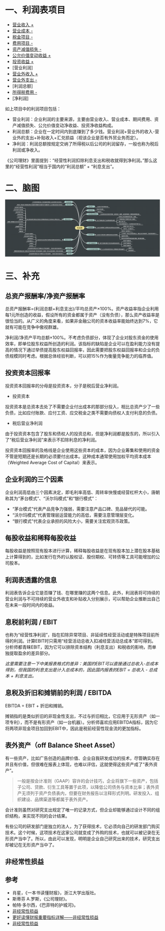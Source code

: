 # 一、利润表项目

- [营业收入 +](./1-营业收入.md)
- [营业成本 -](./2-营业成本.md)
- [税金项目 -](./3-税金项目.md)
- [费用项目 -](./4-费用项目.md)
- [资产减值损失 -](./5-资产减值损失.md)
- [公允价值变动收益 +](./6-公允价值变动收益.md)
- [投资收益 +](./7-投资收益.md)
- [营业利润]
- [营业外收入 +](./8-营业外收支.md)
- [营业外支出 -](./8-营业外收支.md)
- [利润总额]
- [所得税费用 -](./9-所得税费用.md)
- [净利润]

如上项目中的利润项目包括：

- 营业利润：企业利润的主要来源，主要由营业收入、营业成本、期间费用、资产减值损失、公允价值变动净收益、投资净收益构成。
- 利润总额：企业在一定时间内到底赚到了多少钱。营业利润+营业外的收入-营业外的支出+补贴收入+汇兑损益（视该企业是否有外贸业务而定）。
- 净利润：利润总额按规定交纳了所得税以后公司的利润留存，一般也称为税后利润或净收入。

《公司理财》里面提到：“经营性利润扣除利息支出和税收就得到净利润。”那么这里的“经营性利润”相当于国内的“利润总额” + “利息支出”。

# 二、脑图

![](利润表.png)

# 三、补充


## 总资产报酬率/净资产报酬率

总资产报酬率=(利润总额+利息支出)/平均总资产×100%。资产收益率指企业利用每1元所创造的收益，假设所有的资金都属于资产（没有负债），那么资产收益率是很恰当的。从广义的角度来看，如果非金融公司的资本收益率能始终达到7%，它就有可能在竞争中傲视群雄。

净利润/净资产平均总额×100%。不考虑负债部分，体现了企业对股东资金的使用效率，即单位股东权益所创造的利润。该指标的缺陷是企业可以在盈利能力没有提高的情况下通过举债提高股东权益回报率，因此需要把股东权益回报率和企业的负债规模同时考虑。根据总体经验判断，可以把15%作为衡量竞争能力的临界值。

## 投资资本回报率

投资资本回报率的分母是投资资本，分子是税后营业净利润。

- 投资资本

投资资本是总资本去处了不需要企业付出成本的那部分投入，相比总资产少了一些负债，比如应付账款、应付工资、应交税金之类不需要向债权人支付利息的负债。

- 税后营业净利润

由于投资资本包含了股东和债权人的投资总和，但是净利润都是股东的，所以引入了“税后营业净利润”来表示不扣除利息的净利润。

投资资本回报率的及格线是企业使用这些资本的成本，因为企业筹集和使用的资金不管是短期还是长期的必须要付出成本。这种成本通常使用加权平均资本成本（Weighted Average Cost of Capital）来表示。

## 企业利润的三个因素

企业利润高低由三个因素决定，即毛利率高低、周转率快慢或经营杠杆大小，唐朝称其为“茅台模式”、“沃尔玛模式”和“银行模式”：

- “茅台模式”代表产品竞争力强弱，需要注意产品口碑、竞品替代的可能。
- “沃尔玛模式”代表管理层运营能力的高低，需要注意管理层变化。
- “银行模式”代表企业承担的风险大小，需要关注宏观货币政策。

## 每股收益和稀释每股收益

每股收益是按照现有股本进行计算，稀释每股收益是在现有股本加上潜在股本基础上计算得到的，比如发行在外的认股权证、股份期权、可转债等工具可能增加的公司股本。

## 利润表透露的信息

利润表告诉企业它是否赚了钱、在哪里赚的这两个信息。此外，利润表将可持续的营业利润与不可持续的营业外收支和补贴收入分别展示，可以帮助企业推断出自己在未来一段时间内的收益。

## 息税前利润 / EBIT

也称为“经营性净利润”，指在扣除异常项目、非延续性经营活动或是特殊项目前所得的利润。计算EBIT时只需用“经营活动总收入扣减经营活动总成本”即可得到。分析师都青睐EBIT，因为它可以排除资本结构（利息支出）和税收的影响，而单独提取盈余的差异部分。

*这里需要注意一下中美报表格式的差异：美国的EBIT可以直接通过总收入-总成本得到，但我国的利息支出是计入总成本的，因此国内报表的EBIT = 总收入 - 总成本 + 利息支出。*

## 息税及折旧和摊销前的利润 / EBITDA

EBITDA = EBIT + 折旧和摊销。

摊销指的是类似折旧的非现金性支出，不过与折旧相比，它应用于无形资产（如一项专利），而不是有形资产（如一台机器）。分析师喜欢应用EBITDA指标，因为它将两项非现金项目加回到EBIT中，因此是税前经营性现金流的更加指标。

## 表外资产（off Balance Sheet Asset）

有一些资产，比如广告创造的品牌价值、企业自我研发成功的技术，尽管确实存在并且有价值，但很难在报表上体现，也难以评估，这就使得这些资产成了“表外资产”。

>一般是按会计准则（GAAP）容许的会计技巧，企业将旗下一些资产，包括子公司、贷款、衍生工具等置于此项，以降低公司债务与资本比率；表外资产无须列于资产负债表内，但要在财务报告以注释形式列明。研发投入、组织建设、品牌渠道等都属于表外资产。

会计准则虽然对研究支出规定了唯一的记录方式，但企业却能够通过设计不同的组织结构，来实现不同的会计结果。

有些公司的研发部门是独立的法人，为了获得技术，它必须向自己的研发部门购买技术。这个时候，这项技术在这家公司就变成了外购的技术，也就可以被记录在无形资产当中了。所以，由此可以发现，明明是企业自己研究出来的技术，研究支出却被记在无形资产当中了。

## 非经常性损益



## 参考

- 肖星，《一本书读懂财报》，浙江大学出版社。
- 斯蒂芬 A.罗斯，《公司理财》。
- 帕特·多尔西，《巴菲特的护城河》。
- [非经常性损益](https://baike.baidu.com/item/%E9%9D%9E%E7%BB%8F%E5%B8%B8%E6%80%A7%E6%8D%9F%E7%9B%8A/4471529)
- [更好读懂财报重要指标详解——非经常性损益](https://zhuanlan.zhihu.com/p/92454578)
- [非经常性损益](https://xueqiu.com/2747360062/80815307)
